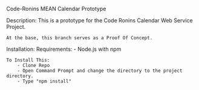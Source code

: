 Code-Ronins MEAN Calendar Prototype

Description:
	This is a prototype for the Code Ronins Calendar Web Service Project.
	
	At the base, this branch serves as a Proof Of Concept.

Installation:
	Requirements:
		- Node.js with npm
		
	To Install This: 
		- Clone Repo
		- Open Command Prompt and change the directory to the project directory.
		- Type "npm install"
